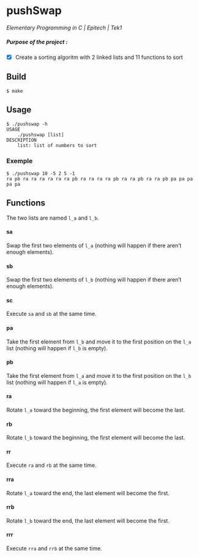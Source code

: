 # pushSwap
*Elementary Programming in C | Epitech | Tek1*

##### Purpose of the project :
- [x] Create a sorting algoritm with 2 linked lists and 11 functions to sort

## Build
```
$ make
```

## Usage
```
$ ./pushswap -h
USAGE
	./pushswap [list]
DESCRIPTION
	list: list of numbers to sort
```

### Exemple
```
$ ./pushswap 10 -5 2 5 -1
ra pb ra ra ra ra ra ra pb ra ra ra ra pb ra ra pb ra ra pb pa pa pa pa pa
```

## Functions

The two lists are named `l_a` and `l_b`.

#### sa
Swap the first two elements of `l_a` (nothing will happen if there aren’t enough elements).
#### sb
Swap the first two elements of `l_b` (nothing will happen if there aren’t enough elements).
#### sc
Execute `sa` and `sb` at the same time.
#### pa
Take the first element from `l_b` and move it to the first position on the `l_a` list (nothing will happen if
`l_b` is empty).
#### pb
Take the first element from `l_a` and move it to the first position on the `l_b` list (nothing will happen if
`l_a` is empty).
#### ra
Rotate `l_a` toward the beginning, the first element will become the last.
#### rb
Rotate `l_b` toward the beginning, the first element will become the last.
#### rr
Execute `ra` and `rb` at the same time.
#### rra
Rotate `l_a` toward the end, the last element will become the first.
#### rrb
Rotate `l_b` toward the end, the last element will become the first.
#### rrr
Execute `rra` and `rrb` at the same time.
